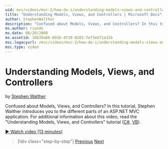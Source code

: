 ```yaml
---
uid: mvc/videos/mvc-2/how-do-i/understanding-models-views-and-controllers
title: "Understanding Models, Views, and Controllers | Microsoft Docs"
author: StephenWalther
description: "Confused about Models, Views, and Controllers? In this tutorial, Stephen Walther introduces you to the different parts of an ASP.NET MVC application."
ms.author: riande
ms.date: 08/20/2008
ms.assetid: 10b39a66-091b-4719-8283-7ef3e671a32b
msc.legacyurl: /mvc/videos/mvc-2/how-do-i/understanding-models-views-and-controllers
msc.type: video
---
```

# Understanding Models, Views, and Controllers

by [Stephen Walther](https://github.com/StephenWalther)

Confused about Models, Views, and Controllers? In this tutorial, Stephen Walther introduces you to the different parts of an ASP.NET MVC application. For additional information about this video, read the "Understanding Models, Views, and Controllers" tutorial ([C#](../../../overview/older-versions-1/overview/understanding-models-views-and-controllers-cs.md), [VB](../../../overview/older-versions-1/overview/understanding-models-views-and-controllers-vb.md)).

[&#9654; Watch video (13 minutes)](https://channel9.msdn.com/Blogs/ASP-NET-Site-Videos/understanding-models-views-and-controllers)

> [!div class="step-by-step"]
> [Previous](creating-a-movie-database-application-in-15-minutes-with-aspnet-mvc.md)
> [Next](aspnet-mvc-controller-overview.md)
